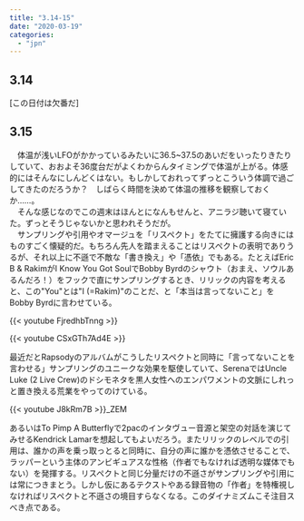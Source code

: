 ```yaml
---
title: "3.14-15"
date: "2020-03-19"
categories: 
  - "jpn"
---
```


## 3.14

\[この日付は欠番だ\]

## 3.15

　体温が浅いLFOがかかっているみたいに36.5~37.5のあいだをいったりきたりしていて、おおよそ36度台だがよくわからんタイミングで体温が上がる。体感的にはそんなにしんどくはない。もしかしておれってずっとこういう体調で過ごしてきたのだろうか？　しばらく時間を決めて体温の推移を観察しておくか……。  
　そんな感じなのでこの週末はほんとになんもせんと、アニラジ聴いて寝ていた。ずっとそうじゃないかと思われそうだが。  
　サンプリングや引用やオマージュを「リスペクト」をたてに擁護する向きにはものすごく懐疑的だ。もちろん先人を踏まえることはリスペクトの表明でありうるが、それ以上に不遜で不敵な「書き換え」や「憑依」でもある。たとえばEric B & RakimがI Know You Got SoulでBobby Byrdのシャウト（おまえ、ソウルあるんだろ！）をフックで直にサンプリングするとき、リリックの内容を考えると、この"You"とは"I (=Rakim)"のことだ、と「本当は言ってないこと」をBobby Byrdに言わせている。

{{< youtube FjredhbTnng >}}

{{< youtube CSxGTh7Ad4E >}}

最近だとRapsodyのアルバムがこうしたリスペクトと同時に「言ってないことを言わせる」サンプリングのユニークな効果を駆使していて、SerenaではUncle Luke (2 Live Crew)のドシモネタを黒人女性へのエンパワメントの文脈にしれっと置き換える荒業をやってのけている。

{{< youtube J8kRm7B >}}\_ZEM

あるいはTo Pimp A Butterflyで2pacのインタヴュー音源と架空の対話を演じてみせるKendrick Lamarを想起してもよいだろう。またリリックのレベルでの引用は、誰かの声を乗っ取っとると同時に、自分の声に誰かを憑依させることで、ラッパーという主体のアンビギュアスな性格（作者でもなければ透明な媒体でもない）を発揮する。リスペクトと同じ分量だけの不遜さがサンプリングや引用には常につきまとう。しかし仮にあるテクストやある録音物の「作者」を特権視しなければリスペクトと不遜さの境目すらなくなる。このダイナミズムこそ注目スべき点である。

